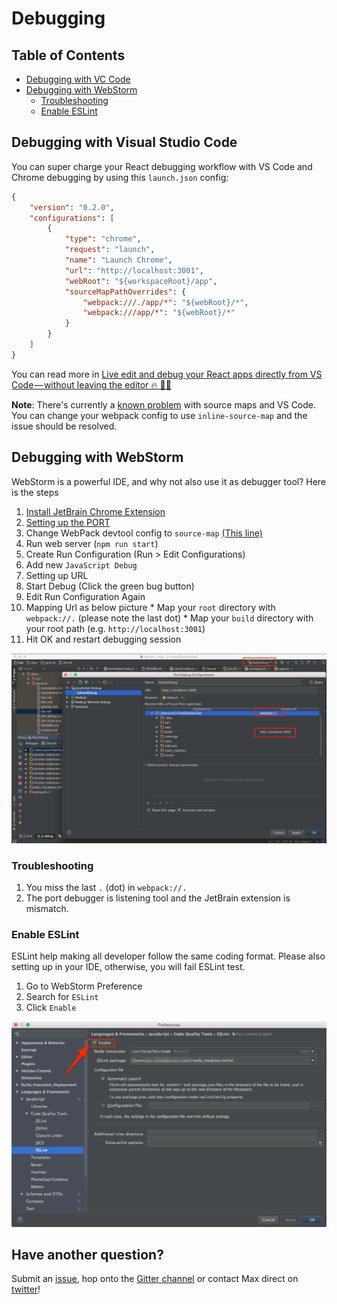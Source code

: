 # Debugging

## Table of Contents

- [Debugging with VC Code](#debugging-with-vscode)
- [Debugging with WebStorm](#debugging-with-webStorm)
  - [Troubleshooting](#troubleshooting)
  - [Enable ESLint](#enable-eslint)

## Debugging with Visual Studio Code

You can super charge your React debugging workflow with VS Code and Chrome debugging by using this `launch.json` config:

```json
{
    "version": "0.2.0",
    "configurations": [
        {
            "type": "chrome",
            "request": "launch",
            "name": "Launch Chrome",
            "url": "http://localhost:3001",
            "webRoot": "${workspaceRoot}/app",
            "sourceMapPathOverrides": {
                "webpack:///./app/*": "${webRoot}/*",
                "webpack:///app/*": "${webRoot}/*"
            }
        }
    ]
}
```

You can read more in [Live edit and debug your React apps directly from VS Code — without leaving the editor 🔥 🎉🎈](https://medium.com/front-end-hacking/live-edit-and-debug-your-react-apps-directly-from-vs-code-without-leaving-the-editor-3da489ed905f)

**Note**: There's currently a [known problem](https://github.com/react-boilerplate/react-boilerplate/pull/1698) with source maps and VS Code. You can change your webpack config to use `inline-source-map` and the issue should be resolved.


## Debugging with WebStorm

WebStorm is a powerful IDE, and why not also use it as debugger tool? Here is the steps

1.  [Install JetBrain Chrome Extension](https://chrome.google.com/webstore/detail/jetbrains-ide-support/hmhgeddbohgjknpmjagkdomcpobmllji)
2.  [Setting up the PORT](https://www.jetbrains.com/help/webstorm/2016.1/using-jetbrains-chrome-extension.html)
3.  Change WebPack devtool config to `source-map` [(This line)](https://github.com/react-boilerplate/react-boilerplate/blob/56eb5a0ec4aa691169ef427f3a0122fde5a5aa24/internals/webpack/webpack.dev.babel.js#L65)
4.  Run web server (`npm run start`)
5.  Create Run Configuration (Run > Edit Configurations)
6.  Add new `JavaScript Debug`
7.  Setting up URL
8.  Start Debug (Click the green bug button)
9.  Edit Run Configuration Again
10.  Mapping Url as below picture
    * Map your `root` directory with `webpack://.` (please note the last dot)
    * Map your `build` directory with your root path (e.g. `http://localhost:3001`)
11.  Hit OK and restart debugging session

![How to debug using WebStorm](webstorm-debug.png)

### Troubleshooting

1. You miss the last `.` (dot) in `webpack://.`
2. The port debugger is listening tool and the JetBrain extension is mismatch.

### Enable ESLint

ESLint help making all developer follow the same coding format. Please also setting up in your IDE, otherwise, you will fail ESLint test.
1. Go to WebStorm Preference
2. Search for `ESLint`
3. Click `Enable`

![Setting up ESLint](webstorm-eslint.png)


## Have another question?

Submit an [issue](https://github.com/react-boilerplate/react-boilerplate/issues),
hop onto the [Gitter channel](https://gitter.im/mxstbr/react-boilerplate)
or contact Max direct on [twitter](https://twitter.com/mxstbr)!
